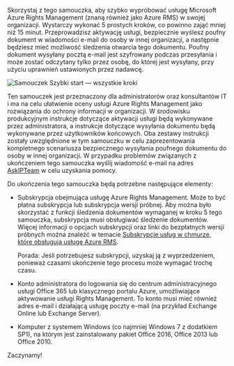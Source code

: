 Skorzystaj z tego samouczka, aby szybko wypróbować usługę Microsoft Azure Rights Management (znaną również jako Azure RMS) w swojej organizacji. Wystarczy wykonać 5 prostych kroków, co powinno zająć mniej niż 15 minut. Przeprowadzisz aktywację usługi, bezpiecznie wyślesz poufny dokument w wiadomości e-mail do osoby w innej organizacji, a następnie będziesz mieć możliwość śledzenia otwarcia tego dokumentu. Poufny dokument wysyłany pocztą e-mail jest szyfrowany podczas przesyłania i może zostać odczytany tylko przez osobę, do której jest wysyłany, przy użyciu uprawnień ustawionych przez nadawcę.

![Samouczek Szybki start — wszystkie kroki](../media/AzRMS_QuickStartStepsAll.PNG)

Ten samouczek jest przeznaczony dla administratorów oraz konsultantów IT i ma na celu ułatwienie oceny usługi Azure Rights Management jako rozwiązania do ochrony informacji w organizacji. W środowisku produkcyjnym instrukcje dotyczące aktywacji usługi będą wykonywane przez administratora, a instrukcje dotyczące wysyłania dokumentu będą wykonywane przez użytkowników końcowych. Oba zestawy instrukcji zostały uwzględnione w tym samouczku w celu zaprezentowania kompletnego scenariusza bezpiecznego wysyłania poufnego dokumentu do osoby w innej organizacji. W przypadku problemów związanych z ukończeniem tego samouczka wyślij wiadomość e-mail na adres [AskIPTeam](mailto:askipteam@microsoft.com?subject=Having%20problems%20with%20the%20Quick%20Start%20tutorial) w celu uzyskania pomocy.

Do ukończenia tego samouczka będą potrzebne następujące elementy:

-   Subskrypcja obejmująca usługę Azure Rights Management. Może to być płatna subskrypcja lub subskrypcja wersji próbnej. Aby można było skorzystać z funkcji śledzenia dokumentów wymaganej w kroku 5 tego samouczka, subskrypcja musi obsługiwać śledzenie dokumentów. Więcej informacji o opcjach subskrypcji oraz linki do bezpłatnych wersji próbnych można znaleźć w temacie [Subskrypcje usług w chmurze, które obsługują usługę Azure RMS](../get-started/requirements-subscriptions.md).

    Porada: Jeśli potrzebujesz subskrypcji, uzyskaj ją z wyprzedzeniem, ponieważ czasami ukończenie tego procesu może wymagać trochę czasu.

-   Konto administratora do logowania się do centrum administracyjnego usługi Office 365 lub klasycznego portalu Azure, umożliwiające aktywowanie usługi Rights Management. To konto musi mieć również adres e-mail i działającą usługę poczty e-mail (na przykład Exchange Online lub Exchange Server).

-   Komputer z systemem Windows (co najmniej Windows 7 z dodatkiem SP1), na którym jest zainstalowany pakiet Office 2016, Office 2013 lub Office 2010.

Zaczynamy!


<!--HONumber=Jun16_HO4-->


